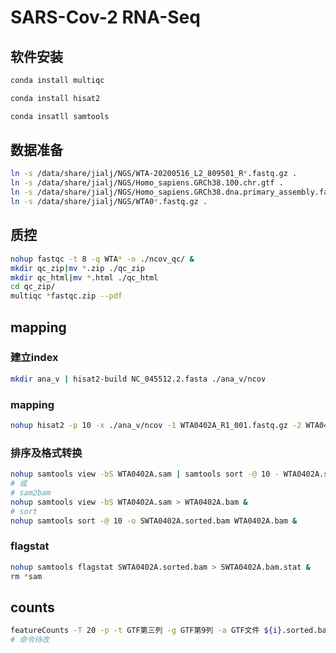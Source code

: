 # SARS-Cov-2 RNA-Seq

## 软件安装
```bash
conda install multiqc

conda install hisat2

conda insatll samtools

```

## 数据准备

```bash
ln -s /data/share/jialj/NGS/WTA-20200516_L2_809501_R*.fastq.gz .
ln -s /data/share/jialj/NGS/Homo_sapiens.GRCh38.100.chr.gtf .
ln -s /data/share/jialj/NGS/Homo_sapiens.GRCh38.dna.primary_assembly.fa .
ln -s /data/share/jialj/NGS/WTA0*.fastq.gz .
```

## 质控
```bash
nohup fastqc -t 8 -q WTA* -o ./ncov_qc/ &
mkdir qc_zip|mv *.zip ./qc_zip
mkdir qc_html|mv *.html ./qc_html
cd qc_zip/
multiqc *fastqc.zip --pdf
```

## mapping

### 建立index
```bash
mkdir ana_v | hisat2-build NC_045512.2.fasta ./ana_v/ncov
```

### mapping
```bash
nohup hisat2 -p 10 -x ./ana_v/ncov -1 WTA0402A_R1_001.fastq.gz -2 WTA0402A_R2_001.fastq.gz -S ./ncov_sam/WTA0402A.sam &
```
### 排序及格式转换
```bash
nohup samtools view -bS WTA0402A.sam | samtools sort -@ 10 - WTA0402A.sorted &
# 或
# sam2bam
nohup samtools view -bS WTA0402A.sam > WTA0402A.bam &
# sort
nohup samtools sort -@ 10 -o SWTA0402A.sorted.bam WTA0402A.bam &
```

### flagstat
```bash
nohup samtools flagstat SWTA0402A.sorted.bam > SWTA0402A.bam.stat &
rm *sam
```

## counts
```bash
featureCounts -T 20 -p -t GTF第三列 -g GTF第9列 -a GTF文件 ${i}.sorted.bam -o ${i}.counts
# 命令待改
```



